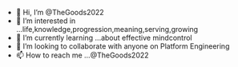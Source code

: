 - 👋 Hi, I’m @TheGoods2022
- 👀 I’m interested in ...life,knowledge,progression,meaning,serving,growing
- 🌱 I’m currently learning ...about effective mindcontrol
- 💞️ I’m looking to collaborate with anyone on Platform Engineering
- 📫 How to reach me ...@TheGoods2022

<!---
TheGoods2022/TheGoods2022 is a ✨ special ✨ repository because its `README.md` (this file) appears on your GitHub profile.
You can click the Preview link to take a look at your changes.
--->
